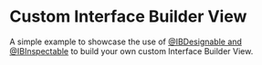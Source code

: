# Custom Interface Builder View

A simple example to showcase the use of [@IBDesignable and @IBInspectable](https://nshipster.com/ibinspectable-ibdesignable/) to build your own custom Interface Builder View.
